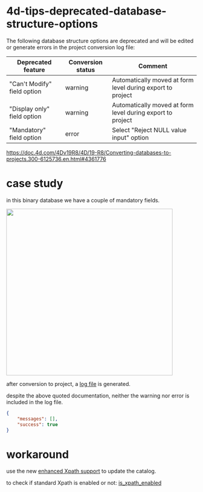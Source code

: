 # 4d-tips-deprecated-database-structure-options

The following database structure options are deprecated and will be edited or generate errors in the project conversion log file: 

|Deprecated feature	|Conversion status	|Comment|
|-|-|-|
|"Can't Modify" field option|	warning	|Automatically moved at form level during export to project|
|"Display only" field option|	warning	|Automatically moved at form level during export to project|
|"Mandatory" field option|	error	|Select "Reject NULL value input" option|

https://doc.4d.com/4Dv19R8/4D/19-R8/Converting-databases-to-projects.300-6125736.en.html#4361776

# case study

in this binary database we have a couple of mandatory fields.

<img width="440" alt="" src="https://github.com/miyako/4d-tips-deprecated-database-structure-options/assets/1725068/91347b41-617c-469a-86bf-140772524a45">

after conversion to project, a [log file](https://github.com/miyako/4d-tips-deprecated-database-structure-options/blob/main/example.4dbase/Logs/Conversion%202023-06-07T11-18-06.json) is generated.

despite the above quoted documentation, neither the warning nor error is included in the log file.

```json
{
	"messages": [],
	"success": true
}
```

# workaround

use the new [enhanced Xpath support](https://blog.4d.com/enhanced-xpath-support/) to update the catalog.

to check if standard Xpath is enabled or not: [is_xpath_enabled](https://github.com/miyako/4d-tips-deprecated-database-structure-options/blob/6a5b7189f12a2e48d9f48ea313fed6a2d27655e5/example.4dbase/Project/Sources/Methods/is_xpath_enabled.4dm)
